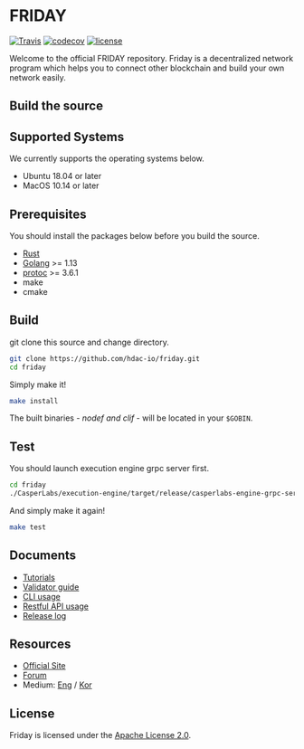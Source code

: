 # FRIDAY

[![Travis](https://travis-ci.com/hdac-io/friday.svg?token=bhU3g7FdixBp5h3M2its&branch=master)](https://travis-ci.com/hdac-io/friday/branches)
[![codecov](https://codecov.io/gh/hdac-io/friday/branch/master/graph/badge.svg?token=hQEgzmULjh)](https://codecov.io/gh/hdac-io/friday)
[![license](https://img.shields.io/github/license/hdac-io/friday.svg)](https://github.com/hdac-io/friday/blob/master/LICENSE)

Welcome to the official FRIDAY repository.
Friday is a decentralized network program which helps you to connect other blockchain and build your own network easily.

## Build the source

## Supported Systems

We currently supports the operating systems below.

* Ubuntu 18.04 or later
* MacOS 10.14 or later

## Prerequisites

You should install the packages below before you build the source.

* [Rust](https://www.rust-lang.org/tools/install)
* [Golang](https://golang.org/doc/install) >= 1.13
* [protoc](http://google.github.io/proto-lens/installing-protoc.html) >= 3.6.1
* make
* cmake

## Build

git clone this source and change directory.

```sh
git clone https://github.com/hdac-io/friday.git
cd friday
```

Simply make it!

```sh
make install
```

The built binaries - _nodef and clif_ - will be located in your `$GOBIN`.

## Test

You should launch execution engine grpc server first.

```sh
cd friday
./CasperLabs/execution-engine/target/release/casperlabs-engine-grpc-server $HOME/.casperlabs/.casper-node.sock&
```

And simply make it again!

```sh
make test
```

## Documents

* [Tutorials](https://docs.hdac.io/first-step/installation)
* [Validator guide](https://docs.hdac.io/validators/become-a-validator)
* [CLI usage](https://docs.hdac.io/cli/nickname)
* [Restful API usage](https://docs.hdac.io/restful-api/block-tx)
* [Release log](https://docs.hdac.io)

## Resources

* [Official Site](https://hdactech.com)
* [Forum](https://forum.hdac.io)
* Medium: [Eng](https://medium.com/hdac) / [Kor](https://medium.com/hdackorea)

## License

Friday is licensed under the [Apache License 2.0](https://github.com/hdac-io/friday/blob/master/LICENSE).
